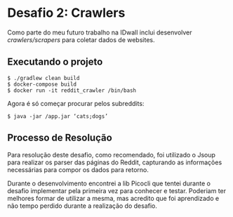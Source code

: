 # Desafio 2: Crawlers

Como parte do meu futuro trabalho na IDwall inclui desenvolver *crawlers/scrapers* para coletar dados de websites.

## Executando o projeto

```
$ ./gradlew clean build
$ docker-compose build
$ docker run -it reddit_crawler /bin/bash
```

Agora é só começar procurar pelos subreddits:
```
$ java -jar /app.jar ‘cats;dogs’
```

## Processo de Resolução
Para resolução deste desafio, como recomendado, foi utilizado o Jsoup para realizar os parser das páginas do Reddit, capturando as informações necessárias para compor os dados para retorno.

Durante o desenvolvimento encontrei a lib Picocli que tentei durante o desafio implementar pela primeira vez para conhecer e testar. Poderiam ter melhores formar de utilizar a mesma, mas acredito que foi aprendizado e não tempo perdido durante a realização do desafio. 